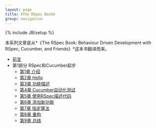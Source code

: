 ```yaml
---
layout: page
title: 《The RSpec Book》
group: navigation
---
```

{% include JB/setup %}

本系列文章是从*《The RSpec Book: Behaviour Driven Development with RSpec, Cucumber, and Friends》*这本书翻译而来。

* [前言](preface.html)
* 第1部分 RSpec和Cucumber起步
  * [第1章 介绍](getting-started-with-rspec-and-cucumber/1.html)
  * [第2章 Hello](getting-started-with-rspec-and-cucumber/2.html)
  * [第3章 功能描述](getting-started-with-rspec-and-cucumber/3.html)
  * [第4章 Cucumber自动化测试](getting-started-with-rspec-and-cucumber/4.html)
  * [第5章 使用RSpec描述代码](getting-started-with-rspec-and-cucumber/5.html)
  * [第6章 添加新功能](getting-started-with-rspec-and-cucumber/6.html)
  * [第7章 指定算法](getting-started-with-rspec-and-cucumber/7.html)
  * [第8章 重构](getting-started-with-rspec-and-cucumber/8.html)
  * [第9章 总结](getting-started-with-rspec-and-cucumber/9.html)